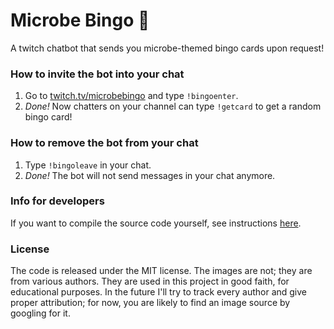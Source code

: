 # Microbe Bingo 🦠

A twitch chatbot that sends you microbe-themed bingo cards upon request!

### How to invite the bot into your chat

1. Go to [twitch.tv/microbebingo](https://twitch.tv/microbebingo) and type `!bingoenter`.
1. *Done!* Now chatters on your channel can type `!getcard` to get a random bingo card!

### How to remove the bot from your chat

1. Type `!bingoleave` in your chat.
1. *Done!* The bot will not send messages in your chat anymore.

### Info for developers

If you want to compile the source code yourself, see instructions [here](development.md).

### License

The code is released under the MIT license. The images are not; they are from various authors. They are used in this project in good faith, for educational purposes. In the future I'll try to track every author and give proper attribution; for now, you are likely to find an image source by googling for it.

